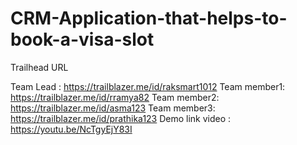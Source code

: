 # CRM-Application-that-helps-to-book-a-visa-slot
Trailhead URL

Team Lead   : https://trailblazer.me/id/raksmart1012
Team member1: https://trailblazer.me/id/rramya82
Team member2: https://trailblazer.me/id/asma123
Team member3: https://trailblazer.me/id/prathika123
Demo link video : https://youtu.be/NcTgyEjY83I
